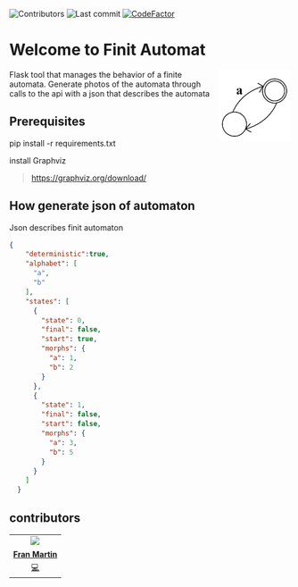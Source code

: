 
<!-- start project-info -->
<!--
project_title: Finit Automat
github_project: https://github.com/manudiv16/Finit_Automat
license: MIT
icon: /home/manu/PycharmProjects/Finit_Automat/doc/Thompson-kleene-star.svg
homepage: https://github.com/manudiv16/Finit_Automat
license-badge: False
contributors-badge: True
lastcommit-badge: True
codefactor-badge: True
--->

<!-- end project-info -->

<!-- start badges -->

![Contributors](https://img.shields.io/github/contributors-anon/manudiv16/Finit_Automat)
![Last commit](https://img.shields.io/github/last-commit/manudiv16/Finit_Automat)
[![CodeFactor](https://www.codefactor.io/repository/github/manudiv16/Finit_Automat/badge/master)](https://www.codefactor.io/repository/github/manudiv16/Finit_Automat/overview/master)
<!-- end badges -->

<!-- start description -->
# Welcome to Finit Automat
<img id="icon" width="128" height="128" align="right" src="doc/icon.png"/>
Flask tool that manages the behavior of a finite automata.
Generate photos of the automata through calls to the api 
with a json that describes the automata

<!-- end description -->

<!-- start prerequisites -->
## Prerequisites

pip install -r requirements.txt

install Graphviz
> https://graphviz.org/download/

<!-- end prerequisites -->

<!-- start installing -->


<!-- end installing -->

<!-- start using -->
## How generate json of automaton

Json describes finit automaton
```json
{
    "deterministic":true,
    "alphabet": [
      "a",
      "b"
    ],
    "states": [
      {
        "state": 0,
        "final": false,
        "start": true,
        "morphs": {
          "a": 1,
          "b": 2
        }
      },
      {
        "state": 1,
        "final": false,
        "start": false,
        "morphs": {
          "a": 3,
          "b": 5
        }
      }
    ]
  }
```

<!-- end using -->

<!-- start contributing -->


<!-- end contributing -->

<!-- start contributors -->


<!-- end contributors -->

<!-- start table-contributors -->
## contributors 
<table id="contributors">
	<tr id="info_avatar">
		<td id="manudiv16" align="center">
			<a href="https://github.com/manudiv16">
				<img src="https://avatars3.githubusercontent.com/u/38869988?v=4" width="100px"/>
			</a>
		</td>
	</tr>
	<tr id="info_name">
		<td id="manudiv16" align="center">
			<a href="https://github.com/manudiv16">
				<strong>Fran Martin</strong>
			</a>
		</td>
	</tr>
	<tr id="info_commit">
		<td id="manudiv16" align="center">
			<a href="/commits?author=manudiv16">
				<span id="role">💻</span>
			</a>
		</td>
	</tr>
</table>
<!-- end table-contributors -->
